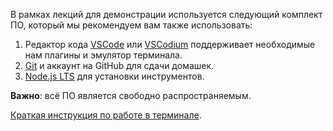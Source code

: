 В рамках лекций для демонстрации используется следующий комплект ПО, который мы рекомендуем вам также использовать:
1. Редактор кода [VSCode](https://code.visualstudio.com/download) или [VSCodium](https://vscodium.com) поддерживает необходимые нам плагины и эмулятор терминала.
1. [Git](https://git-scm.com/downloads) и аккаунт на GitHub для сдачи домашек.
1. [Node.js LTS](https://nodejs.org/en/download/) для установки инструментов.

**Важно**: всё ПО является свободно распространяемым.

[Краткая инструкция по работе в терминале](terminal.md).

